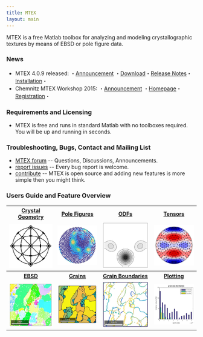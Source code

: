 ```yaml
---
title: MTEX
layout: main
---
```


MTEX is a free Matlab toolbox for analyzing and modeling crystallographic
textures by means of EBSD or pole figure data.

### News

* MTEX 4.0.9 released:  ・[Announcement](https://groups.google.com/forum/?fromgroups=#!topic/mtexmail/rlmxbg1dn6Q) ・[Download](https://github.com/mtex-toolbox/mtex/releases/download/mtex-4.0.9/mtex-4.0.9.zip)・[Release Notes](files/doc/changelog.html)・[Installation](download)・
* Chemnitz MTEX Workshop 2015: ・[Announcement](https://groups.google.com/forum/#!topic/mtexmail/bNJLll7UnQA) ・[Homepage](http://www-user.tu-chemnitz.de/~rahi/mtexWorkshop15)・[Registration](http://www-user.tu-chemnitz.de/~rahi/mtexWorkshop15/registration.php)・

### Requirements and Licensing

* MTEX is free and runs in standard Matlab with no toolboxes required. You will
be up and running in seconds.


### Troubleshooting, Bugs, Contact and Mailing List


 * [MTEX forum](https://groups.google.com/forum/?fromgroups=#!topic/mtexmail)
  -- Questions, Discussions, Announcements.
 * [report issues](https://github.com/mtex-toolbox/mtex/issues) -- Every bug
   report is welcome.
 * [contribute](https://github.com/mtex-toolbox/mtex) -- MTEX is open
   source and adding new features is more simple then you might think.

### Users Guide and Feature Overview ###

<table border='0' cellpadding='5' width = "940px" style="width:100%" >
  <tr>
	<th><a href="files/doc/CrystalGeometry.html">Crystal Geometry</a></th>
	<th><a href="files/doc/PoleFigureAnalysis.html">Pole Figures</a></th>
	<th><a href="files/doc/ODFAnalysis.html">ODFs</a></th>
	<th><a href="files/doc/MaterialTensors.html">Tensors</a></th>
  </tr>
  <tr>
	<td align="center"><a href="files/doc/CrystalGeometry.html">
	  <img src="files/pic/cubic.jpg" width = "230" align="center" alt=""  border="0"/></a></td>
	<td align="center"><a href="files/doc/PoleFigureAnalysis.html">
	  <img src="files/pic/pf.jpg"    width = "230" alt=""  border="0" ></a></td>
	<td align="center"><a href="files/doc/ODFAnalysis.html">
	  <img src="files/pic/odf.jpg"  width = "230"  alt=""  border="0" ></a></td>
	<td align="center"><a href="files/doc/MaterialTensors.html">
	  <img src="files/pic/tensor.jpg" width = "230" alt=""  border="0" ></a></td>
  </tr>
  <tr>
  	<th><a href="files/doc/EBSDAnalysis.html">EBSD</a></th>
	<th><a href="files/doc/GrainAnalysis.html">Grains</a></th>
	<th><a href="files/doc/BoundaryAnalysis.html">Grain Boundaries</a></th>
	<th><a href="files/doc/Plotting.html">Plotting</a></th>
  </tr>
  <tr>
	<td align="center"><a href="files/doc/EBSDAnalysis.html">
	  <img src="files/pic/ebsdDoc.jpg" width = "230" align="center" alt=""  border="0"/></a></td>
	<td align="center"><a href="files/doc/GrainAnalysis.html">
	  <img src="files/pic/grains.jpg"  width = "230" alt=""  border="0" ></a></td>
	<td align="center"><a href="files/doc/BoundaryAnalysis.html">
	  <img src="files/pic/boundary.jpg" width = "230" alt=""  border="0" ></a></td>
	<td align="center"><a href="files/doc/Plotting.html">
	  <img src="files/pic/plotting.jpg" width = "230" alt=""  border="0" ></a></td>
  </tr>
</table>
